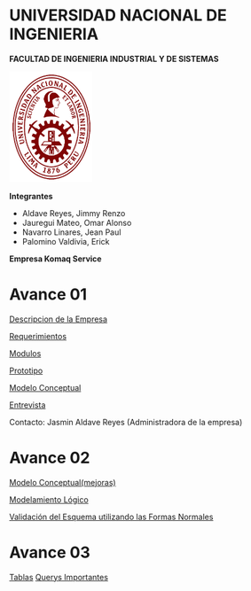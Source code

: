 # UNIVERSIDAD NACIONAL DE INGENIERIA
**FACULTAD DE INGENIERIA INDUSTRIAL Y DE SISTEMAS**

<img src="https://github.com/RenzoAr10/DBD-KomaqService/blob/main/Documentacion%20de%20Soporte/logoUni.png" alt="Texto alternativo" width="150" height="200">

**Integrantes**

- Aldave Reyes, Jimmy Renzo
- Jauregui Mateo, Omar Alonso
- Navarro Linares, Jean Paul
- Palomino Valdivia, Erick

**Empresa Komaq Service**

# Avance 01

[Descripcion de la Empresa](./Informe/01DescripcionEmpresa.md)

[Requerimientos](./Informe/02Requerimientos.md)

[Modulos](./Informe/03Modulos.md)

[Prototipo](./Informe/04Prototipo.md)

[Modelo Conceptual](./Informe/05ModeloConceptual.md)

[Entrevista](https://youtu.be/EyXzugSsWqU)

Contacto: Jasmin Aldave Reyes (Administradora de la empresa)

# Avance  02

[Modelo Conceptual(mejoras)](./Informe/05ModeloConceptual.md)

[Modelamiento Lógico](./Informe/06ModeloRelacional.md)

[Validación del Esquema utilizando las Formas Normales](./Informe/07FormasNormales.md)

# Avance  03
[Tablas](./Informe/08Tablas.md)
[Querys Importantes](./Informe/QueryPrototipos/QuerysPrincipales.md)
